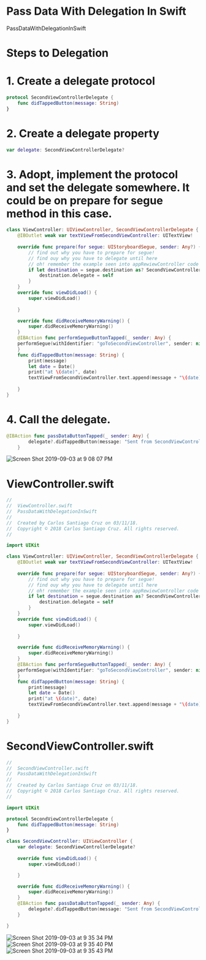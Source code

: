 # Pass Data With Delegation In Swift

PassDataWithDelegationInSwift

# Steps to Delegation

# 1. Create a delegate protocol

``` swift
protocol SecondViewControllerDelegate {
    func didTappedButton(message: String)
}
```


# 2. Create a delegate property

``` swift
var delegate: SecondViewControllerDelegate?
 ```
# 3. Adopt, implement the protocol and set the delegate somewhere. It could be on prepare for segue method in this case.

``` swift
class ViewController: UIViewController, SecondViewControllerDelegate {
    @IBOutlet weak var textViewFromSecondViewController: UITextView!
    
    override func prepare(for segue: UIStoryboardSegue, sender: Any?) {
        // find out why you have to prepare for segue!
        // find ouy why you have to delegate until here
        // oh! remember the example seen into appRewiewController code
        if let destination = segue.destination as? SecondViewController {
            destination.delegate = self
        }
    }
    override func viewDidLoad() {
        super.viewDidLoad()
        
    }

    override func didReceiveMemoryWarning() {
        super.didReceiveMemoryWarning()
    }
    @IBAction func performSegueButtonTapped(_ sender: Any) {
    performSegue(withIdentifier: "goToSecondViewController", sender: nil)
    }
    func didTappedButton(message: String) {
        print(message)
        let date = Date()
        print("at \(date)", date)
        textViewFromSecondViewController.text.append(message + "\(date)")
        
    }
}
```

# 4. Call the delegate.

``` swift
@IBAction func passDataButtonTapped(_ sender: Any) {
        delegate?.didTappedButton(message: "Sent from SecondViewController to FirstViewController")
    }
```

![Screen Shot 2019-09-03 at 9 08 07 PM](https://user-images.githubusercontent.com/24994818/64220434-0c172780-ce8f-11e9-83ea-c89fc3f754ed.png)

# ViewController.swift

``` swift
//
//  ViewController.swift
//  PassDataWithDelegationInSwift
//
//  Created by Carlos Santiago Cruz on 03/11/18.
//  Copyright © 2018 Carlos Santiago Cruz. All rights reserved.
//

import UIKit

class ViewController: UIViewController, SecondViewControllerDelegate {
    @IBOutlet weak var textViewFromSecondViewController: UITextView!
    
    override func prepare(for segue: UIStoryboardSegue, sender: Any?) {
        // find out why you have to prepare for segue!
        // find ouy why you have to delegate until here
        // oh! remember the example seen into appRewiewController code
        if let destination = segue.destination as? SecondViewController {
            destination.delegate = self
        }
    }
    override func viewDidLoad() {
        super.viewDidLoad()
        
    }

    override func didReceiveMemoryWarning() {
        super.didReceiveMemoryWarning()
    }
    @IBAction func performSegueButtonTapped(_ sender: Any) {
    performSegue(withIdentifier: "goToSecondViewController", sender: nil)
    }
    func didTappedButton(message: String) {
        print(message)
        let date = Date()
        print("at \(date)", date)
        textViewFromSecondViewController.text.append(message + "\(date)")
        
    }
}


```

# SecondViewController.swift

``` swift
//
//  SecondViewController.swift
//  PassDataWithDelegationInSwift
//
//  Created by Carlos Santiago Cruz on 03/11/18.
//  Copyright © 2018 Carlos Santiago Cruz. All rights reserved.
//

import UIKit

protocol SecondViewControllerDelegate {
    func didTappedButton(message: String)
}

class SecondViewController: UIViewController {
    var delegate: SecondViewControllerDelegate?
    
    override func viewDidLoad() {
        super.viewDidLoad()

    }

    override func didReceiveMemoryWarning() {
        super.didReceiveMemoryWarning()
    }
    @IBAction func passDataButtonTapped(_ sender: Any) {
        delegate?.didTappedButton(message: "Sent from SecondViewController to FirstViewController")
    }

}
```

![Screen Shot 2019-09-03 at 9 35 34 PM](https://user-images.githubusercontent.com/24994818/64221528-cfe5c600-ce92-11e9-9b87-d91ede041904.png)
![Screen Shot 2019-09-03 at 9 35 40 PM](https://user-images.githubusercontent.com/24994818/64221531-d116f300-ce92-11e9-91d9-25a35295a78c.png)
![Screen Shot 2019-09-03 at 9 35 43 PM](https://user-images.githubusercontent.com/24994818/64221538-d3794d00-ce92-11e9-9757-eea5dc8d0706.png)
